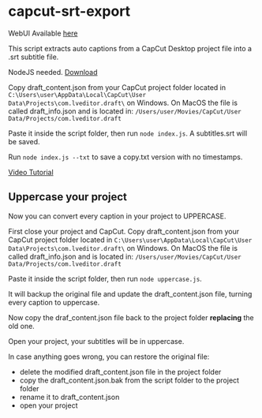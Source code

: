 # capcut-srt-export

WebUI Available [here](https://capcut-srt-export.vogelcodes.com)

This script extracts auto captions from a CapCut Desktop project file into a .srt subtitle file.

NodeJS needed.
[Download](https://nodejs.org/en/download/)

Copy draft_content.json from your CapCut project folder located in `C:\Users\user\AppData\Local\CapCut\User Data\Projects\com.lveditor.draft\` on Windows.
On MacOS the file is called draft_info.json and is located in:
`/Users/user/Movies/CapCut/User Data/Projects/com.lveditor.draft`

Paste it inside the script folder, then run `node index.js`. A subtitles.srt will be saved.

Run `node index.js --txt` to save a copy.txt version with no timestamps.

[Video Tutorial](https://youtu.be/26fd2_s1c7U)

## Uppercase your project

Now you can convert every caption in your project to UPPERCASE.

First close your project and CapCut. Copy draft_content.json from your CapCut project folder located in `C:\Users\user\AppData\Local\CapCut\User Data\Projects\com.lveditor.draft\` on Windows.
On MacOS the file is called draft_info.json and is located in:
`/Users/user/Movies/CapCut/User Data/Projects/com.lveditor.draft`

Paste it inside the script folder, then run `node uppercase.js`.

It will backup the original file and update the draft_content.json file, turning every caption to uppercase.

Now copy the draf_content.json file back to the project folder **replacing** the old one.

Open your project, your subtitles will be in uppercase.

In case anything goes wrong, you can restore the original file:
- delete the modified draft_content.json file in the project folder
- copy the draft_content.json.bak from the script folder to the project folder
- rename it to draft_content.json
- open your project

 


